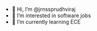 - 👋 Hi, I’m @jrnssprudhviraj
- 👀 I’m interested in software jobs
- 🌱 I’m currently learning ECE

<!---
jrnssprudhviraj/jrnssprudhviraj is a ✨ special ✨ repository because its `README.md` (this file) appears on your GitHub profile.
You can click the Preview link to take a look at your changes.
--->
